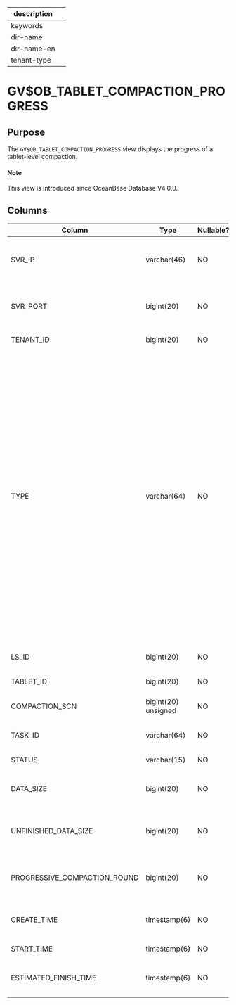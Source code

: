 |description||
|---|---|
|keywords||
|dir-name||
|dir-name-en||
|tenant-type||

# GV$OB_TABLET_COMPACTION_PROGRESS

## Purpose

The `GV$OB_TABLET_COMPACTION_PROGRESS` view displays the progress of a tablet-level compaction.

<main id="notice" type='explain'>
  <h4>Note</h4>
  <p>This view is introduced since OceanBase Database V4.0.0. </p>
</main>

## Columns

| Column | Type | Nullable? | Description |
|------------------------------|--------------|------------|--------|
| SVR_IP | varchar(46) | NO | The IP address of the OBServer node. |
| SVR_PORT | bigint(20) | NO | The port number of the OBServer node. |
| TENANT_ID | bigint(20) | NO | The ID of the tenant. |
| TYPE | varchar(64) | NO | The compaction type. Valid values: <li> `MINI`: minor or L0 compaction that converts MemTables into SSTables.   <li> `MAJOR`: major compaction.   <li> `MINI MINOR`: L1 compaction that combines multiple mini SSTables into one.   <li> `BUF MINOR`: buffer minor compaction that generates special buffer minor SSTables. |
| LS_ID | bigint(20) | NO | The ID of the log stream. |
| TABLET_ID | bigint(20) | NO | The ID of the tablet. |
| COMPACTION_SCN | bigint(20) unsigned | NO | The major compaction version. |
| TASK_ID | varchar(64) | NO | The execution trace. |
| STATUS | varchar(15) | NO | The status of the task. |
| DATA_SIZE | bigint(20) | NO | The total amount of data to scan. |
| UNFINISHED_DATA_SIZE | bigint(20) | NO | The remaining amount of data to scan. |
| PROGRESSIVE_COMPACTION_ROUND | bigint(20) | NO | The current compaction round in a progressive compaction. |
| CREATE_TIME | timestamp(6) | NO | The time when the task was created. |
| START_TIME | timestamp(6) | NO | The start time. |
| ESTIMATED_FINISH_TIME | timestamp(6) | NO | The estimated completion time. |
